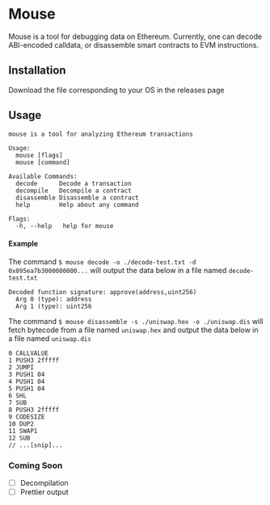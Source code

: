 # Mouse

Mouse is a tool for debugging data on Ethereum. Currently, one can decode ABI-encoded calldata, or disassemble smart contracts to EVM instructions.

## Installation
Download the file corresponding to your OS in the releases page

## Usage
```
mouse is a tool for analyzing Ethereum transactions

Usage:
  mouse [flags]
  mouse [command]

Available Commands:
  decode      Decode a transaction
  decompile   Decompile a contract
  disassemble Disassemble a contract
  help        Help about any command

Flags:
  -h, --help   help for mouse
```

#### Example
The command `$ mouse decode -o ./decode-test.txt -d 0x095ea7b3000000000...` will output the data below in a file named `decode-test.txt`
```
Decoded function signature: approve(address,uint256)
  Arg 0 (type): address
  Arg 1 (type): uint256
```

The command `$ mouse disassemble -s ./uniswap.hex -o ./uniswap.dis` will fetch bytecode from a file named `uniswap.hex` and output the data below in a file named `uniswap.dis`
```
0 CALLVALUE  
1 PUSH3 2fffff 
2 JUMPI  
3 PUSH1 04 
4 PUSH1 04 
5 PUSH1 04 
6 SHL  
7 SUB  
8 PUSH3 2fffff 
9 CODESIZE  
10 DUP2  
11 SWAP1  
12 SUB
// ...[snip]...
```

### Coming Soon
- [ ] Decompilation
- [ ] Prettier output